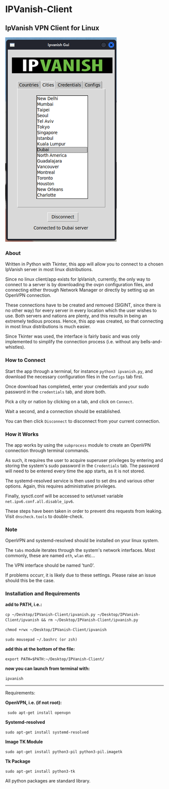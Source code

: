 # IPVanish-Client

## IpVanish VPN Client for Linux


![Alt text](assets/screenshot.png "Ipvanish GUI running on Kali")


### About

Written in Python with Tkinter, this app will allow you to connect to a chosen IpVanish server in most linux distributions. 


Since no linux client/app exists for IpVanish, currently, the only way to connect to a server is by downloading the ovpn configuration files, and connecting either through Network Manager or directly by setting up an OpenVPN connection.


These connections have to be created and removed (SIGINT, since there is no other way) for every server in every location which the user wishes to use. Both servers and nations are plenty, and this results in being an extremely tedious process.
Hence, this app was created, so that connecting in most linux distributions is much easier.


Since Tkinter was used, the interface is fairly basic and was only implemented to simplify the connection process (i.e. without any bells-and-whistles).

### How to Connect 

Start the app through a terminal, for instance ```python3 ipvanish.py```, and download the necessary configuration files in the ```Configs``` tab first.

Once download has completed, enter your credentials and your sudo password in the ```credentials``` tab, and store both.

Pick a city or nation by clicking on a tab, and click on ```Connect```. 

Wait a second, and a connection should be established.

You can then click ```Disconnect``` to disconnect from your current connection.

### How it Works

The app works by using the ```subprocess``` module to create an OpenVPN connection through terminal commands. 

As such, it requires the user to acquire superuser privileges by entering and storing the system's sudo password in the ```Credentials``` tab. The password will need to be entered every time the app starts, as it is not stored.

The systemd-resolved service is then used to set dns and various other options. Again, this requires administrative privileges.

Finally, sysctl.conf will be accessed to set/unset variable ```net.ipv6.conf.all.disable_ipv6```.

These steps have been taken in order to prevent dns requests from leaking. Visit ```dnscheck.tools``` to double-check.

### Note   

OpenVPN and systemd-resolved should be installed on your linux system.

The ```tabs``` module iterates through the system's network interfaces. Most commonly, these are named ```eth```, ```wlan``` etc...

The VPN interface should be named 'tun0'.

If problems occurr, it is likely due to these settings. Please raise an issue should this be the case.

### Installation and Requirements

**add to PATH, i.e.:**

```cp ~/Desktop/IPVanish-Client/ipvanish.py ~/Desktop/IPVanish-Client/ipvanish && rm ~/Desktop/IPVanish-Client/ipvanish.py```

```chmod +rwx ~/Desktop/IPVanish-Client/ipvanish```

```sudo mousepad ~/.bashrc (or zsh)```

**add this at the bottom of the file:**

```export PATH=$PATH:~/Desktop/IPVanish-Client/```

**now you can launch from terminal with:**

```ipvanish```

---------------------------------------------------------------------------------------------------

Requirements: 

**OpenVPN, i.e. (if not root):**

``` sudo apt-get install openvpn```

**Systemd-resolved**

```sudo apt-get install systemd-resolved```

**Image TK Module**

```sudo apt-get install python3-pil python3-pil.imagetk```

**Tk Package**

```sudo apt-get install python3-tk```

All python packages are standard library.





